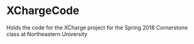 # XChargeCode
Holds the code for the XCharge project for the Spring 2018 Cornerstone class at Northeastern University
